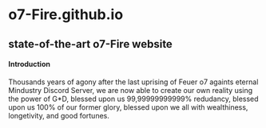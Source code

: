 # o7-Fire.github.io
## state-of-the-art o7-Fire website
#### Introduction
 Thousands years of agony after the last uprising of Feuer o7 againts eternal Mindustry Discord Server, we are now able to create our own reality using the power of G*D, blessed upon us 99,99999999999% redudancy, blessed upon us 100% of our former glory, blessed upon we all with wealthiness, longetivity, and good fortunes.

